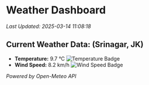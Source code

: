 
# Weather Dashboard

_Last Updated: 2025-03-14 11:08:18_

## Current Weather Data: (Srinagar, JK)
- **Temperature:** 9.7 °C ![Temperature Badge](https://img.shields.io/badge/Temperature-Low%20Temp-blue)
- **Wind Speed:** 8.2 km/h ![Wind Speed Badge](https://img.shields.io/badge/Wind%20Speed-Light%20Wind-blue)

*Powered by Open-Meteo API*
